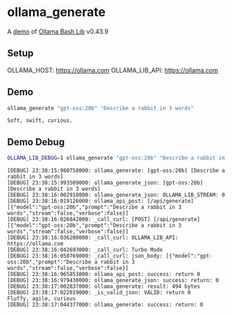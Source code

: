 # ollama_generate

A [demo](../README.md#demos) of [Ollama Bash Lib](https://github.com/attogram/ollama-bash-lib) v0.43.9

## Setup

OLLAMA_HOST: https://ollama.com
OLLAMA_LIB_API: https://ollama.com


## Demo

```bash
ollama_generate "gpt-oss:20b" "Describe a rabbit in 3 words"
```
```
Soft, swift, curious.
```

## Demo Debug

```bash
OLLAMA_LIB_DEBUG=1 ollama_generate "gpt-oss:20b" "Describe a rabbit in 3 words"
```
```
[DEBUG] 23:38:15:980758000: ollama_generate: [gpt-oss:20b] [Describe a rabbit in 3 words]
[DEBUG] 23:38:15:993509000: ollama_generate_json: [gpt-oss:20b] [Describe a rabbit in 3 words]
[DEBUG] 23:38:16:002918000: ollama_generate_json: OLLAMA_LIB_STREAM: 0
[DEBUG] 23:38:16:019126000: ollama_api_post: [/api/generate] [{"model":"gpt-oss:20b","prompt":"Describe a rabbit in 3 words","stream":false,"verbose":false}]
[DEBUG] 23:38:16:026842000: _call_curl: [POST] [/api/generate] [{"model":"gpt-oss:20b","prompt":"Describe a rabbit in 3 words","stream":false,"verbose":false}]
[DEBUG] 23:38:16:036200000: _call_curl: OLLAMA_LIB_API: https://ollama.com
[DEBUG] 23:38:16:042693000: _call_curl: Turbo Mode
[DEBUG] 23:38:16:050769000: _call_curl: json_body: [{"model":"gpt-oss:20b","prompt":"Describe a rabbit in 3 words","stream":false,"verbose":false}]
[DEBUG] 23:38:16:965853000: ollama_api_post: success: return 0
[DEBUG] 23:38:16:979430000: ollama_generate_json: success: return: 0
[DEBUG] 23:38:17:002837000: ollama_generate: result: 494 bytes
[DEBUG] 23:38:17:022019000: _is_valid_json: VALID: return 0
Fluffy, agile, curious
[DEBUG] 23:38:17:044377000: ollama_generate: success: return: 0
```
